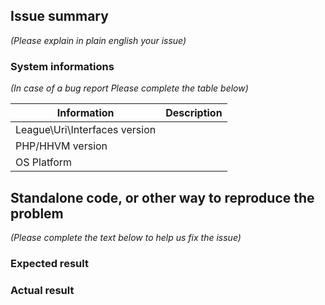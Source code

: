 ## Issue summary

_(Please explain in plain english your issue)_

### System informations

_(In case of a bug report Please complete the table below)_

| Information | Description |
|--------------|---------|
| League\Uri\Interfaces version |  |
| PHP/HHVM version |  |
| OS Platform |  |


## Standalone code, or other way to reproduce the problem

_(Please complete the text below to help us fix the issue)_

### Expected result

### Actual result
